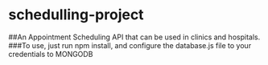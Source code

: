 # schedulling-project
##An Appointment Scheduling API that can be used in clinics and hospitals.
###To use, just run npm install, and configure the database.js file to your credentials to MONGODB
